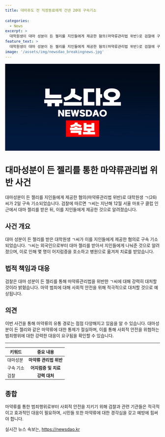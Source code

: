 ```yaml
---
title: 대마쥬도 전 직장동료에게 건넨 20대 구속기소

categories:
  - News
excerpt: >
  대학원생이 대마 성분이 든 젤리를 지인들에게 제공한 혐의(마약류관리법 위반)로 검찰에 구속 기소됐다. 지난해 12월 마포구 클럽 인근에서 받은 대마 젤리를 먹거나 지인들에게 건넨 것으로 밝혀졌으며, 이로 인해 어지러움 등의 증세를 호소한 2명은 병원으로 옮겨 치료를 받았다. 검찰은 마약 범죄에 강력히 대처하겠다고 밝혔다.
feature_text: >
  대학원생이 대마 성분이 든 젤리를 지인들에게 제공한 혐의(마약류관리법 위반)로 검찰에 구속 기소됐다. 지난해 12월 마포구 클럽 인근에서 받은 대마 젤리를 먹거나 지인들에게 건넨 것으로 밝혀졌으며, 이로 인해 어지러움 등의 증세를 호소한 2명은 병원으로 옮겨 치료를 받았다. 검찰은 마약 범죄에 강력히 대처하겠다고 밝혔다.
image: '/assets/img/newsdao_breakingnews.jpg'
---
```


<p><img src="/assets/img/newsdao_breakingnews.jpg" alt="cryptoinkorea 속보" /></p>

<h1>대마성분이 든 젤리를 통한 마약류관리법 위반 사건</h1>

<p data-ke-size="size16">대마성분이 든 젤리를 지인들에게 제공한 혐의(마약류관리법 위반)로 대학원생 ㄱ(26)씨가 2일 구속 기소되었습니다. 검찰에 따르면 ㄱ씨는 지난해 12월 서울 마포구 클럽 인근에서 대마 젤리를 받은 뒤, 이를 지인들에게 제공한 것으로 알려졌습니다.</p>

<h2>사건 개요</h2>

<p data-ke-size="size16">대마 성분이 든 젤리를 받은 대학원생 ㄱ씨가 이를 지인들에게 제공한 혐의로 구속 기소되었습니다. ㄱ씨는 외국인으로부터 대마 젤리를 받아서 지인들에게 나눠준 것으로 알려졌으며, 이로 인해 몇 명이 어지럼증을 호소하고 병원으로 옮겨져 치료를 받았습니다.</p>

<h2>법적 책임과 대응</h2>

<p data-ke-size="size16">검찰은 대마 성분이 든 젤리를 통해 마약류관리법을 위반한 ㄱ씨에 대해 강력히 대처할 것이라 밝혔습니다. 마약 범죄에 대해 사회적 안전을 위해 적극적으로 대처할 것으로 예상됩니다.</p>

<h2>의견</h2>

<p data-ke-size="size16">이번 사건을 통해 마약류의 유통 경로는 점점 다양해지고 있음을 알 수 있습니다. 대마성분이 든 젤리와 같은 마약류에 대한 통제가 절실하며, 이를 통해 사회적 안전을 위협하는 범죄행위에 대한 강력한 대응이 요구됨을 확인할 수 있습니다.</p>

<hr>

<table>
  <thead>
    <tr>
      <th scope="col">키워드</th>
      <th scope="col">중요 내용</th>
    </tr>
  </thead>
  <tbody>
    <tr>
      <td>대마성분</td>
      <td style="text-align: center; height: 17px;"><b>마약류 관리법 위반</b></td>
    </tr>
    <tr>
      <td>구속 기소</td>
      <td style="text-align: center; height: 17px;"><b>어지럼증 및 치료</b></td>
    </tr>
    <tr>
      <td>검찰</td>
      <td style="text-align: center; height: 17px;"><b>강력 대처</b></td>
    </tr>
  </tbody>
</table>

<h2>종합</h2>

<p data-ke-size="size16">마약류를 통한 범죄행위로부터 사회적 안전을 지키기 위해 검찰과 관련 기관들은 적극적이고 효과적인 대응이 필요하며, 시민들 또한 마약류에 대한 경각심을 갖고 예방에 힘써야 합니다.</p>
실시간 뉴스 속보는, <a href="https://newsdao.kr" rel="dofollow">https://newsdao.kr</a>


